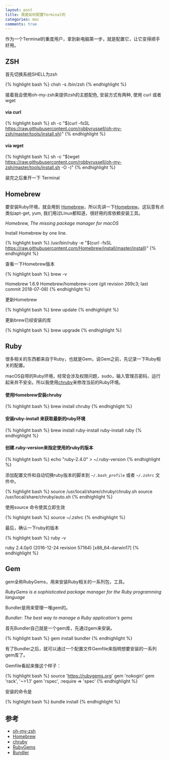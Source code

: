 ```yaml
---
layout: post
title: 我是如何配置Terminal的
categories: mac
comments: true
---
```


作为一个Terminal的重度用户，拿到新电脑第一步，就是配置它，让它变得顺手好用。

## ZSH

首先切换系统SHELL为zsh

{% highlight bash %}
chsh -s /bin/zsh
{% endhighlight %}

接着我会使用oh-my-zsh来提供zsh的主题配色, 安装方式有两种, 使用 curl 或者 wget

#### via curl

{% highlight bash %}
sh -c "$(curl -fsSL https://raw.githubusercontent.com/robbyrussell/oh-my-zsh/master/tools/install.sh)"
{% endhighlight %}

#### via wget

{% highlight bash %}
sh -c "$(wget https://raw.githubusercontent.com/robbyrussell/oh-my-zsh/master/tools/install.sh -O -)"
{% endhighlight %}

装完之后重开一下 Terminal

## Homebrew

要安装Ruby环境，就会用到 [Homebrew](http://brew.sh)，所以先讲一下[Homebrew](http://brew.sh)。这玩意有点类似apt-get, yum, 我们用过Linux都知道，很好用的库依赖安装工具。

*Homebrew, The missing package manager for macOS*

Install Homebrew by one line.

{% highlight bash %}
/usr/bin/ruby -e "$(curl -fsSL https://raw.githubusercontent.com/Homebrew/install/master/install)"
{% endhighlight %}

查看一下Homebrew版本

{% highlight bash %}
brew -v

Homebrew 1.6.9
Homebrew/homebrew-core (git revision 269c3; last commit 2018-07-08)
{% endhighlight %}

更新Homebrew

{% highlight bash %}
brew update
{% endhighlight %}

更新brew已经安装的库

{% highlight bash %}
brew upgrade
{% endhighlight %}

## Ruby

很多相关的东西都来自于Ruby，也就是Gem，说Gem之前，先记录一下Ruby相关的配置。

macOS自带的Ruby环境，经常会涉及权限问题，sudo，输入管理员密码，运行起来并不安全。所以我使用[chruby](https://github.com/postmodern/chruby)来修改当前的Ruby环境。

#### 使用Homebrew安装chruby

{% highlight bash %}
brew install chruby
{% endhighlight %}

#### 安装ruby-install 来获取最新的ruby环境

{% highlight bash %}
brew install ruby-install
ruby-install ruby
{% endhighlight %}

#### 创建.ruby-version来指定使用的ruby的版本

{% highlight bash %}
echo "ruby-2.4.0" > ~/.ruby-version
{% endhighlight %}

添加配置文件和自动切换ruby版本的脚本到 `~/.bash_profile` 或者 `~/.zshrc` 文件中。

{% highlight bash %}
source /usr/local/share/chruby/chruby.sh
source /usr/local/share/chruby/auto.sh
{% endhighlight %}

使用source 命令使其立即生效

{% highlight bash %}
source ~/.zshrc
{% endhighlight %}

最后，确认一下ruby的版本

{% highlight bash %}
ruby -v

ruby 2.4.0p0 (2016-12-24 revision 57164) [x86_64-darwin17]
{% endhighlight %}

## Gem

gem全称RubyGems，用来安装Ruby相关的一系列包，工具。

*RubyGems is a sophisticated package manager for the Ruby programming language*

Bundler是用来管理一堆gem的。

*Bundler: The best way to manage a Ruby application's gems*

首先Bundler自己就是一个gem库，先通过gem来安装。

{% highlight bash %}
gem install bundler
{% endhighlight %}

有了Bundler之后，就可以通过一个配置文件Gemfile来指明想要安装的一系列gem库了。

Gemfile看起来像这个样子：

{% highlight bash %}
source 'https://rubygems.org'
gem 'nokogiri'
gem 'rack', '~>1.1'
gem 'rspec', :require => 'spec'
{% endhighlight %}

安装的命令是

{% highlight bash %}
bundle install
{% endhighlight %}

## 参考

* [oh-my-zsh](https://github.com/robbyrussell/oh-my-zsh)
* [Homebrew](http://brew.sh)
* [chruby](https://github.com/postmodern/chruby)
* [RubyGems](https://rubygems.org)
* [Bundler](http://bundler.io)
